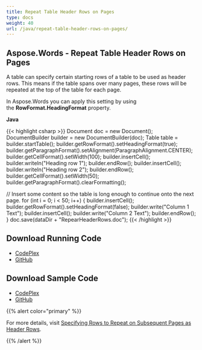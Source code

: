 ```yaml
---
title: Repeat Table Header Rows on Pages
type: docs
weight: 40
url: /java/repeat-table-header-rows-on-pages/
---
```


## **Aspose.Words - Repeat Table Header Rows on Pages**
A table can specify certain starting rows of a table to be used as header rows. This means if the table spans over many pages, these rows will be repeated at the top of the table for each page. 

In Aspose.Words you can apply this setting by using the **RowFormat.HeadingFormat** property.

**Java**

{{< highlight csharp >}}
Document doc = new Document();
DocumentBuilder builder = new DocumentBuilder(doc);
Table table = builder.startTable();
builder.getRowFormat().setHeadingFormat(true);
builder.getParagraphFormat().setAlignment(ParagraphAlignment.CENTER);
builder.getCellFormat().setWidth(100);
builder.insertCell();
builder.writeln("Heading row 1");
builder.endRow();
builder.insertCell();
builder.writeln("Heading row 2");
builder.endRow();
builder.getCellFormat().setWidth(50);
builder.getParagraphFormat().clearFormatting();

// Insert some content so the table is long enough to continue onto the next page.
for (int i = 0; i < 50; i++)
{
    builder.insertCell();
    builder.getRowFormat().setHeadingFormat(false);
    builder.write("Column 1 Text");
    builder.insertCell();
    builder.write("Column 2 Text");
    builder.endRow();
}
doc.save(dataDir + "RepearHeaderRows.doc");
{{< /highlight >}}
## **Download Running Code**
- [CodePlex](https://aspose-wordsjavadocx4j.codeplex.com/releases/view/618874)
- [GitHub](https://github.com/aspose-words/Aspose.Words-for-Java/releases/tag/Aspose.Words_Java_for_Docx4j-v1.0.0)
## **Download Sample Code**
- [CodePlex](https://aspose-wordsjavadocx4j.codeplex.com/SourceControl/latest#src/main/java/com/aspose/words/examples/asposefeatures/tables/repeatheaderrow/AsposeRepeatHeaderRow.java)
- [GitHub](https://github.com/aspose-words/Aspose.Words-for-Java/tree/master/Plugins/Aspose.Words-for-Java_for_Docx4j/src/main/java/com/aspose/words/examples/asposefeatures/tables/repeatheaderrow/AsposeRepeatHeaderRow.java)

{{% alert color="primary" %}} 

For more details, visit [Specifying Rows to Repeat on Subsequent Pages as Header Rows](/words/java/working-with-columns-and-rows/#workingwithcolumnsandrows-specifyingrowstorepeatonsubsequentpagesasheaderrows).

{{% /alert %}}
